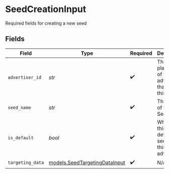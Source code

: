 # SeedCreationInput

Required fields for creating a new seed


## Fields

| Field                                                                | Type                                                                 | Required                                                             | Description                                                          |
| -------------------------------------------------------------------- | -------------------------------------------------------------------- | -------------------------------------------------------------------- | -------------------------------------------------------------------- |
| `advertiser_id`                                                      | *str*                                                                | :heavy_check_mark:                                                   | The platform ID of the advertiser that owns this Seed.               |
| `seed_name`                                                          | *str*                                                                | :heavy_check_mark:                                                   | The name of the Seed.                                                |
| `is_default`                                                         | *bool*                                                               | :heavy_check_mark:                                                   | Whether this is the default seed for this advertiser                 |
| `targeting_data`                                                     | [models.SeedTargetingDataInput](../models/seedtargetingdatainput.md) | :heavy_check_mark:                                                   | N/A                                                                  |